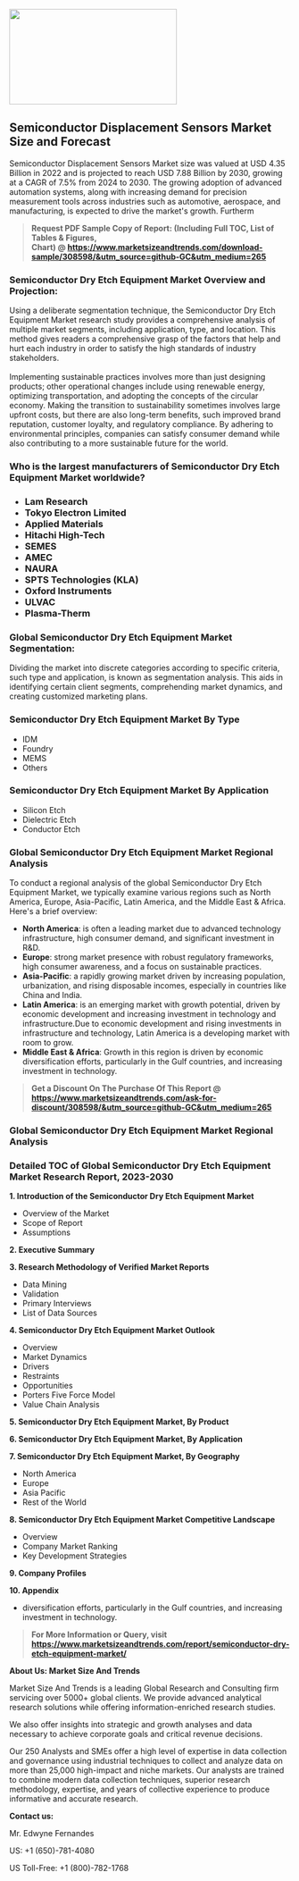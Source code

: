 <p><img class="alignnone size-medium wp-image-20088" src="https://ffe5etoiles.com/wp-content/uploads/2024/12/MST1-300x171.png" alt="" width="300" height="171" /></p><h2>Semiconductor Displacement Sensors Market Size and Forecast</h2><p>Semiconductor Displacement Sensors Market size was valued at USD 4.35 Billion in 2022 and is projected to reach USD 7.88 Billion by 2030, growing at a CAGR of 7.5% from 2024 to 2030. The growing adoption of advanced automation systems, along with increasing demand for precision measurement tools across industries such as automotive, aerospace, and manufacturing, is expected to drive the market's growth. Furtherm</p><blockquote id="" class=""><strong>Request PDF Sample Copy of Report: (Including Full TOC, List of Tables &amp; Figures, Chart)&nbsp;@&nbsp;<strong><a href="https://www.marketsizeandtrends.com/download-sample/308598/&utm_source=github-GC&utm_medium=265" target="_blank">https://www.marketsizeandtrends.com/download-sample/308598/&utm_source=github-GC&utm_medium=265</a></strong></strong></blockquote><h3 id="" class="">Semiconductor Dry Etch Equipment Market&nbsp;Overview and Projection:</h3><p id="" class="">Using a deliberate segmentation technique, the Semiconductor Dry Etch Equipment Market research study provides a comprehensive analysis of multiple market segments, including application, type, and location. This method gives readers a comprehensive grasp of the factors that help and hurt each industry in order to satisfy the high standards of industry stakeholders. <br /> <br />Implementing sustainable practices involves more than just designing products; other operational changes include using renewable energy, optimizing transportation, and adopting the concepts of the circular economy. Making the transition to sustainability sometimes involves large upfront costs, but there are also long-term benefits, such improved brand reputation, customer loyalty, and regulatory compliance. By adhering to environmental principles, companies can satisfy consumer demand while also contributing to a more sustainable future for the world.</p><h3 id="" class="">Who is the largest manufacturers of&nbsp;Semiconductor Dry Etch Equipment Market worldwide?</h3><h3 class=""><p><ul><li>Lam Research </li><li> Tokyo Electron Limited </li><li> Applied Materials </li><li> Hitachi High-Tech </li><li> SEMES </li><li> AMEC </li><li> NAURA </li><li> SPTS Technologies (KLA) </li><li> Oxford Instruments </li><li> ULVAC </li><li> Plasma-Therm</li></ul></p></h3><h3 id="" class="">Global&nbsp;Semiconductor Dry Etch Equipment Market Segmentation:</h3><p id="" class="">Dividing the market into discrete categories according to specific criteria, such type and application, is known as segmentation analysis. This aids in identifying certain client segments, comprehending market dynamics, and creating customized marketing plans.</p><h3 id="" class="">Semiconductor Dry Etch Equipment Market&nbsp;By Type</h3><p><p><ul><li>IDM</li><li> Foundry</li><li> MEMS</li><li> Others</p></li></ul></p></p><h3 id="" class="">Semiconductor Dry Etch Equipment Market&nbsp;By Application</h3><p class=""><p><ul><li>Silicon Etch</li><li> Dielectric Etch</li><li> Conductor Etch</li></ul></p></p><h3 id="" class="">Global Semiconductor Dry Etch Equipment Market Regional Analysis</h3><p id="" class="">To conduct a regional analysis of the global Semiconductor Dry Etch Equipment Market, we typically examine various regions such as North America, Europe, Asia-Pacific, Latin America, and the Middle East &amp; Africa. Here's a brief overview:</p><ul><li><strong>North America</strong>: is often a leading market due to advanced technology infrastructure, high consumer demand, and significant investment in R&amp;D.</li><li><strong>Europe</strong>: strong market presence with robust regulatory frameworks, high consumer awareness, and a focus on sustainable practices.</li><li><strong>Asia-Pacific</strong>: a rapidly growing market driven by increasing population, urbanization, and rising disposable incomes, especially in countries like China and India.</li><li><strong>Latin America</strong>: is an emerging market with growth potential, driven by economic development and increasing investment in technology and infrastructure.Due to economic development and rising investments in infrastructure and technology, Latin America is a developing market with room to grow.</li><li><strong>Middle East &amp; Africa</strong>: Growth in this region is driven by economic diversification efforts, particularly in the Gulf countries, and increasing investment in technology.</li></ul><blockquote id="" class=""><strong>Get a Discount On The Purchase Of This Report @ <strong><a href="https://www.marketsizeandtrends.com/ask-for-discount/308598/&utm_source=github-GC&utm_medium=265" target="_blank">https://www.marketsizeandtrends.com/ask-for-discount/308598/&utm_source=github-GC&utm_medium=265</a></strong></strong></blockquote><h3 id="" class="">Global Semiconductor Dry Etch Equipment Market Regional Analysis</h3><h3 id="" class="">Detailed TOC of Global Semiconductor Dry Etch Equipment Market Research Report, 2023-2030</h3><p id="" class=""><strong>1. Introduction of the Semiconductor Dry Etch Equipment Market</strong></p><ul><li>Overview of the Market</li><li>Scope of Report</li><li>Assumptions</li></ul><p id="" class=""><strong>2. Executive Summary</strong></p><p id="" class=""><strong>3. Research Methodology of Verified Market Reports</strong></p><ul><li>Data Mining</li><li>Validation</li><li>Primary Interviews</li><li>List of Data Sources</li></ul><p id="" class=""><strong>4. Semiconductor Dry Etch Equipment Market Outlook</strong></p><ul><li>Overview</li><li>Market Dynamics</li><li>Drivers</li><li>Restraints</li><li>Opportunities</li><li>Porters Five Force Model</li><li>Value Chain Analysis</li></ul><p id="" class=""><strong>5. Semiconductor Dry Etch Equipment Market, By Product</strong></p><p id="" class=""><strong>6. Semiconductor Dry Etch Equipment Market, By Application</strong></p><p id="" class=""><strong>7. Semiconductor Dry Etch Equipment Market, By Geography</strong></p><ul><li>North America</li><li>Europe</li><li>Asia Pacific</li><li>Rest of the World</li></ul><p id="" class=""><strong>8. Semiconductor Dry Etch Equipment Market Competitive Landscape</strong></p><ul><li>Overview</li><li>Company Market Ranking</li><li>Key Development Strategies</li></ul><p id="" class=""><strong>9. Company Profiles</strong></p><p id="" class=""><strong>10. Appendix</strong></p><ul><li>diversification efforts, particularly in the Gulf countries, and increasing investment in technology.</li></ul><blockquote id="" class=""><strong>For More Information or Query, visit <strong><strong><a href="https://www.marketsizeandtrends.com/report/semiconductor-dry-etch-equipment-market/" target="_blank">https://www.marketsizeandtrends.com/report/semiconductor-dry-etch-equipment-market/</a></strong></strong></strong></blockquote><p id="" class=""><strong>About Us: Market Size And Trends</strong></p><p id="" class="">Market Size And Trends is a leading Global Research and Consulting firm servicing over 5000+ global clients. We provide advanced analytical research solutions while offering information-enriched research studies.</p><p id="" class="">We also offer insights into strategic and growth analyses and data necessary to achieve corporate goals and critical revenue decisions.</p><p id="" class="">Our 250 Analysts and SMEs offer a high level of expertise in data collection and governance using industrial techniques to collect and analyze data on more than 25,000 high-impact and niche markets. Our analysts are trained to combine modern data collection techniques, superior research methodology, expertise, and years of collective experience to produce informative and accurate research.</p><p id="" class=""><strong>Contact us:</strong></p><p id="" class="">Mr. Edwyne Fernandes</p><p id="" class="">US: +1 (650)-781-4080</p><p id="" class="">US Toll-Free: +1 (800)-782-1768</p>
